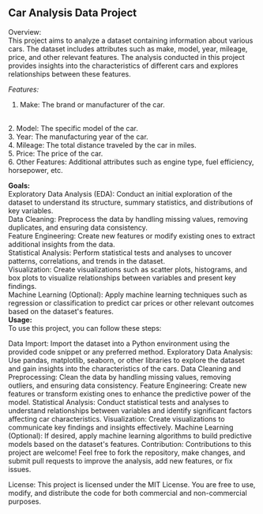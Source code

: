 ## **Car Analysis Data Project**



Overview:
<br />
This project aims to analyze a dataset containing information about various cars. The dataset includes attributes such as make, model, year, mileage, price, and other relevant features. The analysis conducted in this project provides insights into the characteristics of different cars and explores relationships between these features.
<br />

*Features:*
1. Make: The brand or manufacturer of the car.
<br />
2. Model: The specific model of the car.
<br />
3. Year: The manufacturing year of the car.
<br />
4. Mileage: The total distance traveled by the car in miles.
<br />
5. Price: The price of the car.
<br />
6. Other Features: Additional attributes such as engine type, fuel efficiency, horsepower, etc.
<br />

**Goals:**
<br />
Exploratory Data Analysis (EDA): Conduct an initial exploration of the dataset to understand its structure, summary statistics, and distributions of key variables.
<br />
Data Cleaning: Preprocess the data by handling missing values, removing duplicates, and ensuring data consistency.
<br />
Feature Engineering: Create new features or modify existing ones to extract additional insights from the data.
<br />
Statistical Analysis: Perform statistical tests and analyses to uncover patterns, correlations, and trends in the dataset.
<br />
Visualization: Create visualizations such as scatter plots, histograms, and box plots to visualize relationships between variables and present key findings.
<br />
Machine Learning (Optional): Apply machine learning techniques such as regression or classification to predict car prices or other relevant outcomes based on the dataset's features.
<br />
**Usage:**
<br />
To use this project, you can follow these steps:
<br />

Data Import: Import the dataset into a Python environment using the provided code snippet or any preferred method.
Exploratory Data Analysis: Use pandas, matplotlib, seaborn, or other libraries to explore the dataset and gain insights into the characteristics of the cars.
Data Cleaning and Preprocessing: Clean the data by handling missing values, removing outliers, and ensuring data consistency.
Feature Engineering: Create new features or transform existing ones to enhance the predictive power of the model.
Statistical Analysis: Conduct statistical tests and analyses to understand relationships between variables and identify significant factors affecting car characteristics.
Visualization: Create visualizations to communicate key findings and insights effectively.
Machine Learning (Optional): If desired, apply machine learning algorithms to build predictive models based on the dataset's features.
Contribution:
Contributions to this project are welcome! Feel free to fork the repository, make changes, and submit pull requests to improve the analysis, add new features, or fix issues.

License:
This project is licensed under the MIT License. You are free to use, modify, and distribute the code for both commercial and non-commercial purposes.
